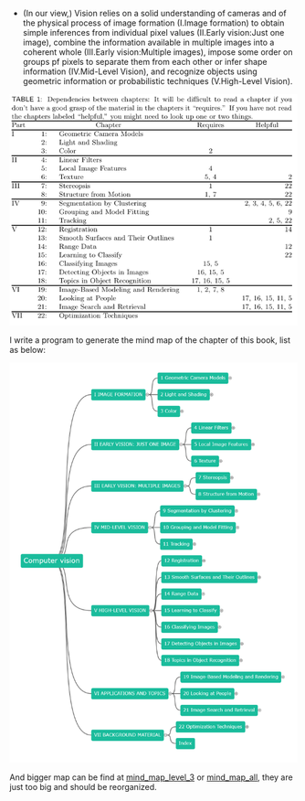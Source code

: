 * (In our view,) Vision relies on a solid understanding of cameras and of the physical process of image formation (I.Image formation) to obtain simple inferences from individual pixel values (II.Early vision:Just one image), combine the information available in multiple images into a coherent whole (III.Early vision:Multiple images), impose some order on groups pf pixels to separate them from each other or infer shape information (IV.Mid-Level Vision), and recognize objects using geometric information or probabilistic techniques (V.High-Level Vision).


![dependencies_between_chapters](pics/table_1_dependencies_between_chapters.png)

I write a program to generate the mind map of the chapter of this book, list as below:

![mind_map_level2](pics/Computer_vision_mindmap_level2.png)

And bigger map can be find at [mind_map_level_3](pics/Computer_vision_mindmap_level3.png) or [mind_map_all](pics/Computer_vision_mindmap_all.png), they are just too big and should be reorganized.